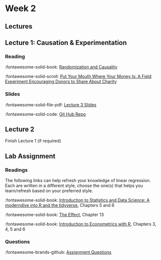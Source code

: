 # Week 2

## Lectures

## Lecture 1: Causation & Experimentation

### Reading

:fontawesome-solid-book: [Randomization and Causality][rc-nw]

:fontawesome-solid-scroll: [Put Your Mouth Where Your Money Is: A Field Experiment Encouraging Donors to Share About Charity][charity]

### Slides

:fontawesome-solid-file-pdf: [Lecture 3 Slides][l03-student]

<!-- * As taught - [less blank slides][l03-instructor] -->

:fontawesome-solid-code: [Git Hub Repo][l03-code]

<!-- * [Code "Solutions"][l03-code-instructor] -->


## Lecture 2

Finish Lecture 1 (if required)

## Lab Assignment

### Readings

The following links can help refresh your knowledge of linear regression. 
Each are written in a different style, choose the one(s) that helps you learn/refresh  based on your preferred style.

:fontawesome-solid-book: [Introduction to Statistics and Data Science: A moderndive into R and the tidyverse][nw-stats], Chapters 5 and 6

:fontawesome-solid-book: [The Effect][the-effect], Chapter 13

:fontawesome-solid-book: [Introduction to Econometrics with R][scipo-metrics], Chapters 3, 4, 5 and 6

### Questions
:fontawesome-brands-github: [Assignment Questions][assignment]

<!-- * [Solution][solution] -->


[l03-student]: ../assets/lectures/week-03/l03_randomized_student.pdf
[l03-instructor]: ../assets/lectures/week-03/l03_randomized.pdf
[l03-code]: https://github.com/tisem-digital-marketing/smwa-causation-code
[l03-code-instructor]: https://github.com/tisem-digital-marketing/smwa-causation-code/tree/instructor

[rc-nw]: https://nulib.github.io/moderndive_book/7-causality.html
[charity]: https://doi.org/10.1287/mksc.2023.1450

[assignment]: https://github.com/tisem-digital-marketing/smwa-lab-regression
[solution]: ../assets/lectures/week-02/lab-regression_solution.html

[nw-stats]: https://nulib.github.io/moderndive_book/index.html
[the-effect]: https://theeffectbook.net/
[scipo-metrics]: https://scpoecon.github.io/ScPoEconometrics/
